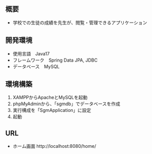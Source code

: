 ## 概要
* 学校での生徒の成績を先生が、閲覧・管理できるアプリケーション

## 開発環境
* 使用言語　Java17
* フレームワーク　Spring Data JPA, JDBC
* データベース　MySQL

## 環境構築
1. XAMPPからApacheとMySQLを起動
2. phpMyAdminから、「sgmdb」でデータベースを作成
3. 実行構成を「SgmApplication」に設定
4. 起動

## URL
* ホーム画面 http://localhost:8080/home/

